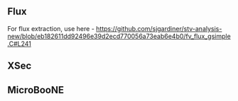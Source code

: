 
## Flux
For flux extraction, use here - https://github.com/sjgardiner/stv-analysis-new/blob/eb182611dd92496e39d2ecd770056a73eab6e4b0/fv_flux_gsimple.C#L241

## XSec

## MicroBooNE


